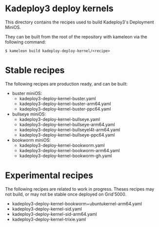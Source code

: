 Kadeploy3 deploy kernels
===

This directory contains the recipes used to build Kadeploy3's Deployment MiniOS.

They can be built from the root of the repository with kameleon via the following command:

```shell
$ kameleon build kadeploy-deploy-kernel/<recipe>
```

# Stable recipes

The following recipes are production ready, and can be built:
* buster miniOS:
  * kadeploy3-deploy-kernel-buster.yaml
  * kadeploy3-deploy-kernel-buster-arm64.yaml
  * kadeploy3-deploy-kernel-buster-ppc64.yaml
* bullseye miniOS:
  * kadeploy3-deploy-kernel-bullseye.yaml
  * kadeploy3-deploy-kernel-bullseye-arm64.yaml
  * kadeploy3-deploy-kernel-bullseyel4t-arm64.yaml
  * kadeploy3-deploy-kernel-bullseye-ppc64.yaml
* bookworm miniOS:
  * kadeploy3-deploy-kernel-bookworm.yaml
  * kadeploy3-deploy-kernel-bookworm-arm64.yaml
  * kadeploy3-deploy-kernel-bookworm-gh.yaml

# Experimental recipes

The following recipes are related to work in progress.
Theses recipes may not build, or may not be stable once deployed on Grid'5000.

* kadeploy3-deploy-kernel-bookworm+ubuntukernel-arm64.yaml
* kadeploy3-deploy-kernel-sid.yaml
* kadeploy3-deploy-kernel-sid-arm64.yaml
* kadeploy3-deploy-kernel-trixie.yaml

